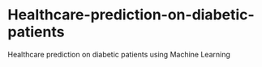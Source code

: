 # Healthcare-prediction-on-diabetic-patients
Healthcare prediction on diabetic patients using Machine Learning
